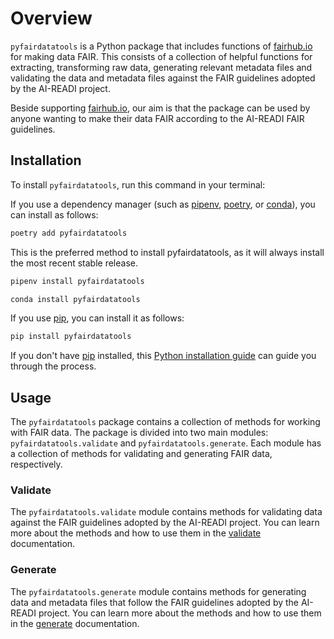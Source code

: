 # Overview

`pyfairdatatools` is a Python package that includes functions of [fairhub.io](https://fairhub.io) for making data FAIR. This consists of a collection of helpful functions for extracting, transforming raw data, generating relevant metadata files and validating the data and metadata files against the FAIR guidelines adopted by the AI-READI project.

Beside supporting [fairhub.io](https://fairhub.io), our aim is that the package can be used by anyone wanting to make their data FAIR according to the AI-READI FAIR guidelines.

## Installation

To install `pyfairdatatools`, run this command in your terminal:

If you use a dependency manager (such as [pipenv](https://pipenv.pypa.io/en/latest/), [poetry](https://python-poetry.org/), or [conda](https://docs.conda.io/en/latest/)), you can install as follows:

```bash
poetry add pyfairdatatools
```

This is the preferred method to install pyfairdatatools, as it will always install the most recent stable release.

```bash
pipenv install pyfairdatatools
```

```bash
conda install pyfairdatatools
```

If you use [pip](https://pip.pypa.io), you can install it as follows:

```bash
pip install pyfairdatatools
```

If you don't have [pip](https://pip.pypa.io) installed, this [Python installation guide](http://docs.python-guide.org/en/latest/starting/installation/) can guide you through the process.

## Usage

The `pyfairdatatools` package contains a collection of methods for working with FAIR data. The package is divided into two main modules: `pyfairdatatools.validate` and `pyfairdatatools.generate`. Each module has a collection of methods for validating and generating FAIR data, respectively.

### Validate

The `pyfairdatatools.validate` module contains methods for validating data against the FAIR guidelines adopted by the AI-READI project. You can learn more about the methods and how to use them in the [validate](modules/validate.md) documentation.

### Generate

The `pyfairdatatools.generate` module contains methods for generating data and metadata files that follow the FAIR guidelines adopted by the AI-READI project. You can learn more about the methods and how to use them in the [generate](modules/generate.md) documentation.
